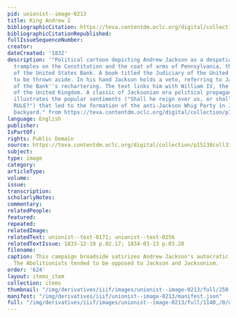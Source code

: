```yaml
---
pid: unionist--image-0213
title: King Andrew I
bibliographicCitation: https://teva.contentdm.oclc.org/digital/collection/p15138coll33/id/289/
bibliographicCitationRepublished: 
fullIssueSequenceNumber: 
creator: 
dateCreated: '1832'
description: '"Political cartoon depicting Andrew Jackson as a despotic monarch. He
  tramples on the Constitution and the coat of arms of Pennsylvania, the location
  of the United States Bank. A book titled the Judiciary of the United States appears
  to be thrown aside. In his hand Jackson holds a veto, referring to Jackson''s veto
  of the Bank''s rechartering. The text links him with William IV, the reigning monarch
  of the United Kingdom. A classic of Jacksonian era political propaganda, this broadside
  illustrates the popular sentiments ("Shall he reign over us, or shall the PEOPLE
  RULE?") that led to the formation of the anti-Jackson Whig Party in Jackson''s own
  backyard." from https://teva.contentdm.oclc.org/digital/collection/p15138coll33/id/289/ '
language: English
publisher: 
IsPartOf: 
rights: Public Domain
source: https://teva.contentdm.oclc.org/digital/collection/p15138coll33/id/289/
subject: 
type: image
category: 
articleType: 
volume: 
issue: 
transcription: 
scholarlyNotes: 
commentary: 
relatedPeople: 
featured: 
repeated: 
relatedImage: 
relatedText: unionist--text-0171; unionist--text-0256
relatedTextIssue: 1833-12-19 p.02.17; 1834-03-13 p.03.20
filename: 
caption: This campaign broadside satirizes Andrew Jackson's autocratic style of governing.
  The Abolitionists tended to be opposed to Jackson and Jacksonism.
order: '624'
layout: items_item
collection: items
thumbnail: "/img/derivatives/iiif/images/unionist--image-0213/full/250,/0/default.jpg"
manifest: "/img/derivatives/iiif/unionist--image-0213/manifest.json"
full: "/img/derivatives/iiif/images/unionist--image-0213/full/1140,/0/default.jpg"
---
```

